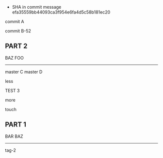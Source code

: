  * SHA in commit message efa35559bb44093ca3f954e6fa4d5c58b181ec20

commit A

commit B-52

PART 2
------

BAZ FOO

* * *

master C
master D

less

TEST 3

more

touch


PART 1
------

BAR BAZ

* * *



tag-2

